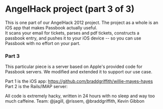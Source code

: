 AngelHack project (part 3 of 3)
==============================

This is one part of our AngelHack 2012 project.  The project as a whole is an iOS app that makes Passbook actually useful.  
It scans your email for tickets, parses and pdf tickets, constructs a passbook entry, and pushes it to your iOS device --
so you can use Passbook with no effort on your part.

### Part 3
This particular piece is a server based on Apple's provided code for Passbook servers.  We modified and extended it to support our use case.

Part 1 is the iOS app: https://github.com/braddgriffith/willie-mayes-hayes
Part 2 is the Rails/IMAP server:

All code is extremely hacky, written in 24 hours with no sleep and way too much caffeine.
Team: @jagill, @rissem, @braddgriffith, Kevin Gibbon

